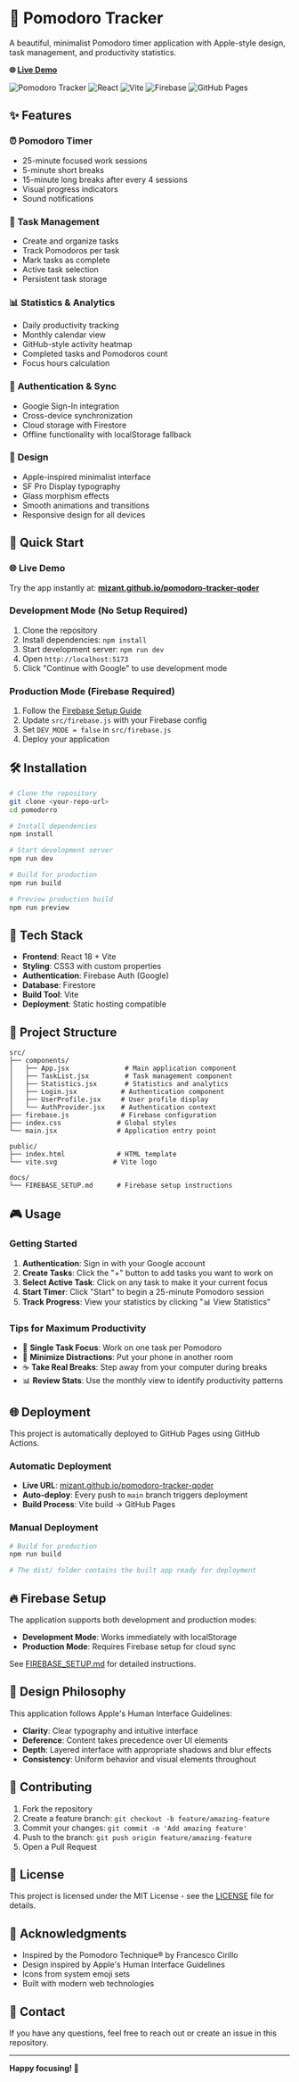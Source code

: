 # 🍅 Pomodoro Tracker

A beautiful, minimalist Pomodoro timer application with Apple-style design, task management, and productivity statistics.

**🌐 [Live Demo](https://mizant.github.io/pomodoro-tracker-qoder/)**

![Pomodoro Tracker](https://img.shields.io/badge/Status-Production_Ready-brightgreen)
![React](https://img.shields.io/badge/React-18.2.0-blue)
![Vite](https://img.shields.io/badge/Vite-5.0.8-purple)
![Firebase](https://img.shields.io/badge/Firebase-10.x-orange)
![GitHub Pages](https://img.shields.io/badge/Deployed_on-GitHub_Pages-blue)

## ✨ Features

### ⏰ **Pomodoro Timer**
- 25-minute focused work sessions
- 5-minute short breaks
- 15-minute long breaks after every 4 sessions
- Visual progress indicators
- Sound notifications

### 📝 **Task Management**
- Create and organize tasks
- Track Pomodoros per task
- Mark tasks as complete
- Active task selection
- Persistent task storage

### 📊 **Statistics & Analytics**
- Daily productivity tracking
- Monthly calendar view
- GitHub-style activity heatmap
- Completed tasks and Pomodoros count
- Focus hours calculation

### 🔐 **Authentication & Sync**
- Google Sign-In integration
- Cross-device synchronization
- Cloud storage with Firestore
- Offline functionality with localStorage fallback

### 🎨 **Design**
- Apple-inspired minimalist interface
- SF Pro Display typography
- Glass morphism effects
- Smooth animations and transitions
- Responsive design for all devices

## 🚀 Quick Start

### 🌐 Live Demo
Try the app instantly at: **[mizant.github.io/pomodoro-tracker-qoder](https://mizant.github.io/pomodoro-tracker-qoder/)**

### Development Mode (No Setup Required)
1. Clone the repository
2. Install dependencies: `npm install`
3. Start development server: `npm run dev`
4. Open `http://localhost:5173`
5. Click "Continue with Google" to use development mode

### Production Mode (Firebase Required)
1. Follow the [Firebase Setup Guide](./FIREBASE_SETUP.md)
2. Update `src/firebase.js` with your Firebase config
3. Set `DEV_MODE = false` in `src/firebase.js`
4. Deploy your application

## 🛠️ Installation

```bash
# Clone the repository
git clone <your-repo-url>
cd pomodorro

# Install dependencies
npm install

# Start development server
npm run dev

# Build for production
npm run build

# Preview production build
npm run preview
```

## 🔧 Tech Stack

- **Frontend**: React 18 + Vite
- **Styling**: CSS3 with custom properties
- **Authentication**: Firebase Auth (Google)
- **Database**: Firestore
- **Build Tool**: Vite
- **Deployment**: Static hosting compatible

## 📁 Project Structure

```
src/
├── components/
│   ├── App.jsx              # Main application component
│   ├── TaskList.jsx         # Task management component
│   ├── Statistics.jsx       # Statistics and analytics
│   ├── Login.jsx           # Authentication component
│   ├── UserProfile.jsx     # User profile display
│   └── AuthProvider.jsx    # Authentication context
├── firebase.js             # Firebase configuration
├── index.css              # Global styles
└── main.jsx               # Application entry point

public/
├── index.html             # HTML template
└── vite.svg              # Vite logo

docs/
└── FIREBASE_SETUP.md      # Firebase setup instructions
```

## 🎮 Usage

### Getting Started
1. **Authentication**: Sign in with your Google account
2. **Create Tasks**: Click the "+" button to add tasks you want to work on
3. **Select Active Task**: Click on any task to make it your current focus
4. **Start Timer**: Click "Start" to begin a 25-minute Pomodoro session
5. **Track Progress**: View your statistics by clicking "📊 View Statistics"

### Tips for Maximum Productivity
- 🎯 **Single Task Focus**: Work on one task per Pomodoro
- 📱 **Minimize Distractions**: Put your phone in another room
- ☕ **Take Real Breaks**: Step away from your computer during breaks
- 📊 **Review Stats**: Use the monthly view to identify productivity patterns

## 🌐 Deployment

This project is automatically deployed to GitHub Pages using GitHub Actions.

### Automatic Deployment
- **Live URL**: [mizant.github.io/pomodoro-tracker-qoder](https://mizant.github.io/pomodoro-tracker-qoder/)
- **Auto-deploy**: Every push to `main` branch triggers deployment
- **Build Process**: Vite build → GitHub Pages

### Manual Deployment
```bash
# Build for production
npm run build

# The dist/ folder contains the built app ready for deployment
```

## 🔥 Firebase Setup

The application supports both development and production modes:

- **Development Mode**: Works immediately with localStorage
- **Production Mode**: Requires Firebase setup for cloud sync

See [FIREBASE_SETUP.md](./FIREBASE_SETUP.md) for detailed instructions.

## 🎨 Design Philosophy

This application follows Apple's Human Interface Guidelines:

- **Clarity**: Clear typography and intuitive interface
- **Deference**: Content takes precedence over UI elements
- **Depth**: Layered interface with appropriate shadows and blur effects
- **Consistency**: Uniform behavior and visual elements throughout

## 🤝 Contributing

1. Fork the repository
2. Create a feature branch: `git checkout -b feature/amazing-feature`
3. Commit your changes: `git commit -m 'Add amazing feature'`
4. Push to the branch: `git push origin feature/amazing-feature`
5. Open a Pull Request

## 📝 License

This project is licensed under the MIT License - see the [LICENSE](LICENSE) file for details.

## 🙏 Acknowledgments

- Inspired by the Pomodoro Technique® by Francesco Cirillo
- Design inspired by Apple's Human Interface Guidelines
- Icons from system emoji sets
- Built with modern web technologies

## 📧 Contact

If you have any questions, feel free to reach out or create an issue in this repository.

---

**Happy focusing! 🍅**